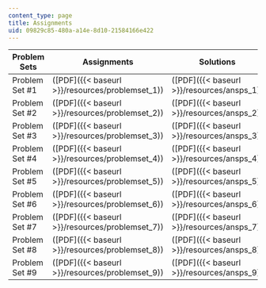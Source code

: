 ```yaml
---
content_type: page
title: Assignments
uid: 09829c85-480a-a14e-8d10-21584166e422
---
```


| Problem Sets | Assignments | Solutions |
| --- | --- | --- |
| Problem Set #1 | ([PDF]({{< baseurl >}}/resources/problemset_1)) | ([PDF]({{< baseurl >}}/resources/ansps_1)) |
| Problem Set #2 | ([PDF]({{< baseurl >}}/resources/problemset_2)) | ([PDF]({{< baseurl >}}/resources/ansps_2)) |
| Problem Set #3 | ([PDF]({{< baseurl >}}/resources/problemset_3)) | ([PDF]({{< baseurl >}}/resources/ansps_3)) |
| Problem Set #4 | ([PDF]({{< baseurl >}}/resources/problemset_4)) | ([PDF]({{< baseurl >}}/resources/ansps_4)) |
| Problem Set #5 | ([PDF]({{< baseurl >}}/resources/problemset_5)) | ([PDF]({{< baseurl >}}/resources/ansps_5)) |
| Problem Set #6 | ([PDF]({{< baseurl >}}/resources/problemset_6)) | ([PDF]({{< baseurl >}}/resources/ansps_6)) |
| Problem Set #7 | ([PDF]({{< baseurl >}}/resources/problemset_7)) | ([PDF]({{< baseurl >}}/resources/ansps_7)) |
| Problem Set #8 | ([PDF]({{< baseurl >}}/resources/problemset_8)) | ([PDF]({{< baseurl >}}/resources/ansps_8)) |
| Problem Set #9 | ([PDF]({{< baseurl >}}/resources/problemset_9)) | ([PDF]({{< baseurl >}}/resources/ansps_9))